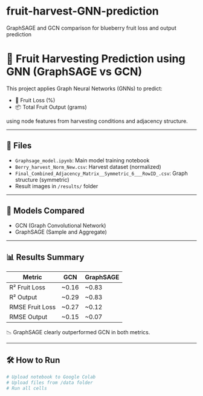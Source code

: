 # fruit-harvest-GNN-prediction
GraphSAGE and GCN comparison for blueberry fruit loss and output prediction
# 🧠 Fruit Harvesting Prediction using GNN (GraphSAGE vs GCN)

This project applies Graph Neural Networks (GNNs) to predict:
- 🍇 Fruit Loss (%)
- 📦 Total Fruit Output (grams)

using node features from harvesting conditions and adjacency structure.

---

## 📁 Files
- `Graphsage_model.ipynb`: Main model training notebook
- `Berry_harvest_Norm_New.csv`: Harvest dataset (normalized)
- `Final_Combined_Adjacency_Matrix__Symmetric_6___RowID_.csv`: Graph structure (symmetric)
- Result images in `/results/` folder

---

## 🧪 Models Compared
- GCN (Graph Convolutional Network)
- GraphSAGE (Sample and Aggregate)

---

## 📊 Results Summary

| Metric         | GCN        | GraphSAGE   |
|----------------|------------|-------------|
| R² Fruit Loss  | ~0.16      | ~0.83       |
| R² Output      | ~0.29      | ~0.83       |
| RMSE Fruit Loss| ~0.27      | ~0.12       |
| RMSE Output    | ~0.15      | ~0.07       |

📉 GraphSAGE clearly outperformed GCN in both metrics.

---

## 🛠️ How to Run
```bash
# Upload notebook to Google Colab
# Upload files from /data folder
# Run all cells
